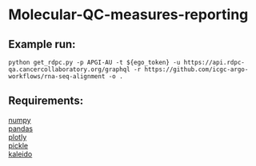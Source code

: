 # Molecular-QC-measures-reporting
## Example run:
```
python get_rdpc.py -p APGI-AU -t ${ego_token} -u https://api.rdpc-qa.cancercollaboratory.org/graphql -r https://github.com/icgc-argo-workflows/rna-seq-alignment -o .
```

## Requirements:
[numpy](https://anaconda.org/anaconda/numpy)<Br>
[pandas](https://anaconda.org/anaconda/pandas)<Br>
[plotly](https://anaconda.org/conda-forge/plotly)<Br>
[pickle](https://anaconda.org/conda-forge/pypickle/files)<Br>
[kaleido](https://anaconda.org/conda-forge/python-kaleido)
